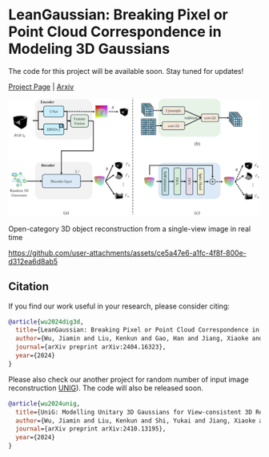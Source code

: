 # LeanGaussian: Breaking Pixel or Point Cloud Correspondence in Modeling 3D Gaussians
The code for this project will be available soon. Stay tuned for updates!

[Project Page](https://kenkunliu.github.io/DIG3D/) | [Arxiv](https://arxiv.org/abs/2404.16323)

![Method](Figures/method.png)

Open-category 3D object reconstruction from a single-view image in real time





https://github.com/user-attachments/assets/ce5a47e6-a1fc-4f8f-800e-d312ea6d8ab5





## Citation

If you find our work useful in your research, please consider citing:
```bibtex
@article{wu2024dig3d,
  title={LeanGaussian: Breaking Pixel or Point Cloud Correspondence in Modeling 3D Gaussians},
  author={Wu, Jiamin and Liu, Kenkun and Gao, Han and Jiang, Xiaoke and Zhang, Lei},
  journal={arXiv preprint arXiv:2404.16323},
  year={2024}
}
```
Please also check our another project for random number of input image reconstruction [UNIG](https://arxiv.org/abs/2410.13195)). The code will also be released soon.
```bibtex
@article{wu2024unig,
  title={UniG: Modelling Unitary 3D Gaussians for View-consistent 3D Reconstruction},
  author={Wu, Jiamin and Liu, Kenkun and Shi, Yukai and Jiang, Xiaoke and Yao, Yuan and Zhang, Lei},
  journal={arXiv preprint arXiv:2410.13195},
  year={2024}
}
